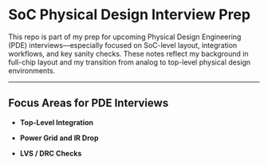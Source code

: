 # SoC Physical Design Interview Prep

This repo is part of my prep for upcoming Physical Design Engineering (PDE) interviews—especially focused on SoC-level layout, integration workflows, and key sanity checks. These notes reflect my background in full-chip layout and my transition from analog to top-level physical design environments.

---

## Focus Areas for PDE Interviews

- **Top-Level Integration**


- **Power Grid and IR Drop**


- **LVS / DRC Checks**

